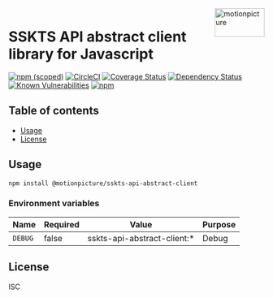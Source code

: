 <img src="https://motionpicture.jp/images/common/logo_01.svg" alt="motionpicture" title="motionpicture" align="right" height="56" width="98"/>

# SSKTS API abstract client library for Javascript

[![npm (scoped)](https://img.shields.io/npm/v/@motionpicture/sskts-api-abstract-client.svg)](https://www.npmjs.com/package/@motionpicture/sskts-api-abstract-client)
[![CircleCI](https://circleci.com/gh/motionpicture/sskts-api-abstract-client.svg?style=shield)](https://circleci.com/gh/motionpicture/sskts-api-abstract-client)
[![Coverage Status](https://coveralls.io/repos/github/motionpicture/sskts-api-abstract-client/badge.svg?branch=master)](https://coveralls.io/github/motionpicture/sskts-api-abstract-client?branch=master)
[![Dependency Status](https://img.shields.io/david/motionpicture/sskts-api-abstract-client.svg)](https://david-dm.org/motionpicture/sskts-api-abstract-client)
[![Known Vulnerabilities](https://snyk.io/test/github/motionpicture/sskts-api-abstract-client/badge.svg)](https://snyk.io/test/github/motionpicture/sskts-api-abstract-client)
[![npm](https://img.shields.io/npm/dm/@motionpicture/sskts-api-abstract-client.svg)](https://nodei.co/npm/@motionpicture/sskts-api-abstract-client/)

## Table of contents

* [Usage](#usage)
* [License](#license)

## Usage

```shell
npm install @motionpicture/sskts-api-abstract-client
```

### Environment variables

| Name    | Required | Value                       | Purpose |
|---------|----------|-----------------------------|---------|
| `DEBUG` | false    | sskts-api-abstract-client:* | Debug   |

## License

ISC
